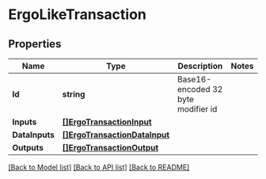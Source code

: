 # ErgoLikeTransaction

## Properties

Name | Type | Description | Notes
------------ | ------------- | ------------- | -------------
**Id** | **string** | Base16-encoded 32 byte modifier id | 
**Inputs** | [**[]ErgoTransactionInput**](ErgoTransactionInput.md) |  | 
**DataInputs** | [**[]ErgoTransactionDataInput**](ErgoTransactionDataInput.md) |  | 
**Outputs** | [**[]ErgoTransactionOutput**](ErgoTransactionOutput.md) |  | 

[[Back to Model list]](../README.md#documentation-for-models) [[Back to API list]](../README.md#documentation-for-api-endpoints) [[Back to README]](../README.md)


